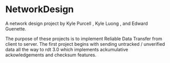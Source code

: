 # NetworkDesign

A network design project by Kyle Purcell , Kyle Luong , and Edward Guenette.

The purpose of these projects is to implement Reliable Data Transfer from client to server. The first project begins with sending untracked / unverified data all the way to rdt 3.0
which implements ackumulative ackowledgements and checksum features.
